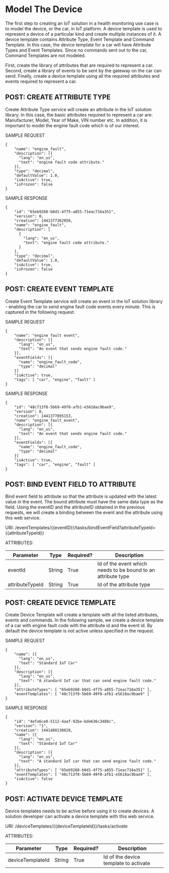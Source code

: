 # Model The Device
The first step to creating an IoT solution in a health monitoring use case is to model the device, or the car, in IoT platform. A device template is used to represent a device of a particular kind and create multiple instances of it. A device template contains Attribute Type, Event Template and Command Template. In this case, the device template for a car will have Attribute Types and Event Templates. Since no commands sent out to the car, Command Templates are not modeled. 

First, create the library of attributes that are required to represent a car. Second, create a library of events to be sent by the gateway on the car can send. Finally, create a device template using all the required attributes and events required to represent a car.

## POST: CREATE ATTRIBUTE TYPE
Create Attribute Type service will create an attribute in the IoT solution library. In this case, the basic attributes required to represent a car are: Manufacturer, Model, Year of Make, VIN number etc. In addition, it is important to model the engine fault code which is of our interest.

SAMPLE REQUEST
```
{
    "name": "engine_fault",
    "description": [{ 
      "lang": "en_us", 
      "text": "engine fault code attribute."
    }],
    "type": "decimal",
    "defaultValue": 1.0,
    "isActive": true,
    "isFrozen": false
}

```

SAMPLE RESPONSE
```
{
    "id": "65eb9268-b0d1-4f75-a855-71eac716a351",
    "version": 0,
    "creation": 1441377362856,
    "name": "engine_fault",
    "description": [
      {
        "lang": "en_us",
        "text": "engine fault code attribute."
      }
    ],
    "type": "decimal",
    "defaultValue": 1.0,
    "isActive": true,
    "isFrozen": false
}
```
## POST: CREATE EVENT TEMPLATE
Create Event Template service will create an event in the IoT solution library - enabling the car to send engine fault code events every minute. This is captured in the following request.

SAMPLE REQUEST
```
{
    "name": "engine fault event",
    "description": [{ 
      "lang": "en_us", 
      "text": "An event that sends engine fault code."
    }],
    "eventFields": [{
      "name": "engine_fault_code",
      "type": "decimal"
    }]   
    "isActive": true,
    "tags": [ "car", "engine", "fault" ]
}
```
SAMPLE RESPONSE
```
{
    "id": "48c713f8-5b69-49f0-afb1-e5618ac9bae9",
    "version": 0,
    "creation": 1441377895153,
    "name": "engine_fault_event",
    "description": [{ 
      "lang": "en_us", 
      "text": "An event that sends engine fault code."
    }],
    "eventFields": [{
      "name": "engine_fault_code",
      "type": "decimal"
    }]   
    "isActive": true,
    "tags": [ "car", "engine", "fault" ]
}
```
## POST: BIND EVENT FIELD TO ATTRIBUTE
Bind event field to attribute so that the attribute is updated with the latest value in the event. The bound attribute must have the same data type as the field. Using the eventID and the attributeID obtained in the previous requests, we will create a binding between the event and the attribute using this web service.

URI: /eventTemplates/{{eventID}}/tasks/bindEventField?attributeTypeId={{attributeTypeId}}

ATTRIBUTES:

| Parameter | Type | Required? | Description |
| -- | -- | -- | -- |
| eventId | String | True | Id of the event which needs to be bound to an attribute type |
| attributeTypeId | String | True | Id of the attribute type |

## POST: CREATE DEVICE TEMPLATE
Create Device Template will create a template with all the listed attributes, events and commands. In the following sample, we create a device template of a car with engine fault code with the attribute id and the event id. By default the device template is not active unless specified in the request.

SAMPLE REQUEST
```
{
    "name": [{
      "lang": "en_us", 
      "text": "Standard IoT Car"
    }],
    "description": [{ 
      "lang": "en_us", 
      "text": "A standard IoT car that can send engine fault code."
    }],
    "attributeTypes": [ "65eb9268-b0d1-4f75-a855-71eac716a351" ],
    "eventTemplates": [ "48c713f8-5b69-49f0-afb1-e5618ac9bae9" ]
}
```
SAMPLE RESPONSE
```
{
    "id": "4efa6ce8-5112-4aaf-92be-bde636c3488c",
    "version": "1",
    "creation": 1441488130828,
    "name": [{
      "lang": "en_us", 
      "text": "Standard IoT Car"
    }],
    "description": [{ 
      "lang": "en_us", 
      "text": "A standard IoT car that can send engine fault code."
    }],
    "attributeTypes": [ "65eb9268-b0d1-4f75-a855-71eac716a351" ],
    "eventTemplates": [ "48c713f8-5b69-49f0-afb1-e5618ac9bae9" ],
    "isActive": false
}
```
## POST: ACTIVATE DEVICE TEMPLATE
Device templates needs to be active before using it to create devices. A solution developer can activate a device template with this web service.

URI: /deviceTemplates/{{deviceTemplateId}}/tasks/activate

ATTRIBUTES:

| Parameter | Type | Required? | Description |
| -- | -- | -- | -- |
| deviceTemplateId | String | True | Id of the device template to activate |